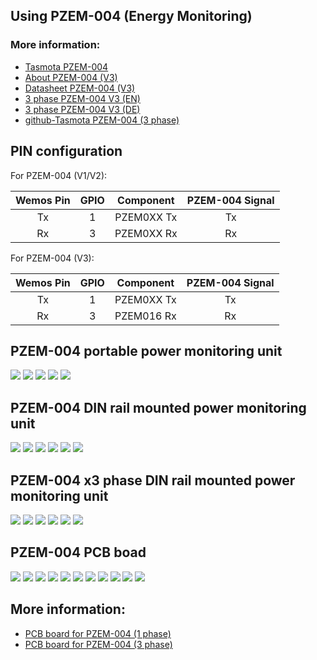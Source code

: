 ## Using PZEM-004 (Energy Monitoring)

### More information:
 - [Tasmota PZEM-004](https://tasmota.github.io/docs/PZEM-0XX/)
 - [About PZEM-004 (V3)](https://innovatorsguru.com/pzem-004t-v3/)
 - [Datasheet PZEM-004 (V3)](https://innovatorsguru.com/wp-content/uploads/2019/06/PZEM-004T-V3.0-Datasheet-User-Manual.pdf)
 - [3 phase PZEM-004 V3 (EN)](https://zorruno.com/w/EnergyMonitoringPZEM004T)
 - [3 phase PZEM-004 V3 (DE)](https://forum.iobroker.net/topic/28453/tutorial-pzem-004t-3-phasen-%C3%BCberwachung)
 - [github-Tasmota PZEM-004 (3 phase)](https://github.com/arendst/Tasmota/issues/2315)
  
## PIN configuration 

For PZEM-004 (V1/V2):

 Wemos Pin|GPIO|Component|PZEM-004 Signal
:-:|:-:|:-:|:-:
Tx|1|PZEM0XX Tx|Tx
Rx|3|PZEM0XX Rx|Rx

For PZEM-004 (V3):

 Wemos Pin|GPIO|Component|PZEM-004 Signal
:-:|:-:|:-:|:-:
Tx|1|PZEM0XX Tx|Tx
Rx|3|PZEM016 Rx|Rx

 ## PZEM-004 portable power monitoring unit
![](https://raw.githubusercontent.com/TrDA-hab/Projects/master/PZEM%2BESP-01S/PZEM-831.jpg)
![](https://raw.githubusercontent.com/TrDA-hab/Projects/master/PZEM%2BESP-01S/PZEM-BOX%20v24.jpg)
![](https://raw.githubusercontent.com/TrDA-hab/Projects/master/PZEM%2BESP-01S/PZEM-BOX%20v24-1.jpg)
![](https://raw.githubusercontent.com/TrDA-hab/Projects/master/PZEM%2BESP-01S/20200829_215858.jpg)
![](https://raw.githubusercontent.com/TrDA-hab/Projects/master/PZEM%2BESP-01S/20200829_220257.jpg)

 ## PZEM-004 DIN rail mounted power monitoring unit
![](https://raw.githubusercontent.com/TrDA-hab/Projects/master/PZEM%2BESP-01S/PZEM-841.jpg)
![](https://raw.githubusercontent.com/TrDA-hab/Projects/master/PZEM%2BESP-01S/PZEM004-V4%20v14-2.jpg)
![](https://raw.githubusercontent.com/TrDA-hab/Projects/master/PZEM%2BESP-01S/PZEM004-V4%20v14-1.jpg)
![](https://raw.githubusercontent.com/TrDA-hab/Projects/master/PZEM%2BESP-01S/20200722_221525.jpg)
![](https://raw.githubusercontent.com/TrDA-hab/Projects/master/PZEM%2BESP-01S/20200828_140301.jpg)
![](https://raw.githubusercontent.com/TrDA-hab/Projects/master/PZEM%2BESP-01S/20200828_145518.jpg)

 ## PZEM-004 x3 phase DIN rail mounted power monitoring unit
![](https://raw.githubusercontent.com/TrDA-hab/Projects/master/PZEM%2BESP-01S/PZEM-x3-1.jpg)
![](https://raw.githubusercontent.com/TrDA-hab/Projects/master/PZEM%2BESP-01S/x3_PZEM_v1-2.jpg)
![](https://raw.githubusercontent.com/TrDA-hab/Projects/master/PZEM%2BESP-01S/x3_PZEM_v1-1.jpg)
![](https://raw.githubusercontent.com/TrDA-hab/Projects/master/PZEM%2BESP-01S/20200904_190441.jpg)
![](https://raw.githubusercontent.com/TrDA-hab/Projects/master/PZEM%2BESP-01S/20200904_190301.jpg)
![](https://raw.githubusercontent.com/TrDA-hab/Projects/master/PZEM%2BESP-01S/20200828_181256.jpg)

 ## PZEM-004 PCB boad
![](https://raw.githubusercontent.com/TrDA-hab/Projects/master/PZEM%2BESP-01S/Schematic_ESP-01s%20board%20to%20PZEM-004_2020-08-30_14-03-34.png)
![](https://raw.githubusercontent.com/TrDA-hab/Projects/master/PZEM%2BESP-01S/20200716_170628.jpg)
![](https://raw.githubusercontent.com/TrDA-hab/Projects/master/PZEM%2BESP-01S/PZEM004-1.jpg)
![](https://raw.githubusercontent.com/TrDA-hab/Projects/master/PZEM%2BESP-01S/PZEM004-2.jpg)
![](https://raw.githubusercontent.com/TrDA-hab/Projects/master/PZEM%2BESP-01S/PZEM004-3.jpg)
![](https://raw.githubusercontent.com/TrDA-hab/Projects/master/PZEM%2BESP-01S/PZEM004-V3%20v11.jpg)
![](https://raw.githubusercontent.com/TrDA-hab/Projects/master/PZEM%2BESP-01S/PZEM004-V3%20v28-1.jpg)
![](https://raw.githubusercontent.com/TrDA-hab/Projects/master/PZEM%2BESP-01S/20200814_165053.jpg)
![](https://raw.githubusercontent.com/TrDA-hab/Projects/master/PZEM%2BESP-01S/20200814_155649.jpg)
![](https://raw.githubusercontent.com/TrDA-hab/Projects/master/PZEM%2BESP-01S/20200828_141101.jpg)
![](https://raw.githubusercontent.com/TrDA-hab/Projects/master/PZEM%2BESP-01S/20200823_180740.jpg)


## More information:
 - [PCB board for PZEM-004 (1 phase)](https://easyeda.com/r.blaszczak/pzem-004t-supla)
 - [PCB board for PZEM-004 (3 phase)](https://easyeda.com/r.blaszczak/pzem-004t-supla)



